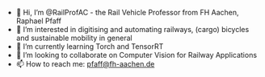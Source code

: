 - 👋 Hi, I’m @RailProfAC - the Rail Vehicle Professor from FH Aachen, Raphael Pfaff
- 👀 I’m interested in digitising and automating railways, (cargo) bicycles and sustainable mobility in general
- 🌱 I’m currently learning Torch and TensorRT
- 💞️ I’m looking to collaborate on Computer Vision for Railway Applications
- 📫 How to reach me: pfaff@fh-aachen.de

<!---
RailProfAC/RailProfAC is a ✨ special ✨ repository because its `README.md` (this file) appears on your GitHub profile.
You can click the Preview link to take a look at your changes.
--->
